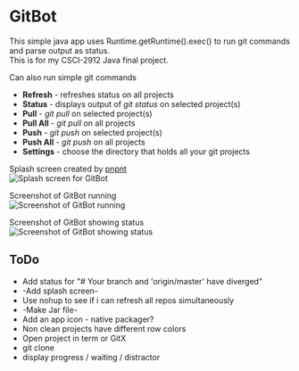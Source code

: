 # GitBot

This simple java app uses Runtime.getRuntime().exec() to run git commands and parse output as status.  
This is for my CSCI-2912 Java final project.

Can also run simple git commands

+ **Refresh** - refreshes status on all projects
+ **Status** - displays output of _git status_ on selected project(s)
+ **Pull** - _git pull_ on selected project(s)
+ **Pull All** - _git pull_ on all projects
+ **Push** - _git push_ on selected project(s)
+ **Push All** - _git push_ on all projects
+ **Settings** - choose the directory that holds all your git projects

Splash screen created by [pnpnt](http://pnpnt.com)  
![Splash screen for GitBot](http://remixtechnology.com/assets/2010/8/20/splash.png)

Screenshot of GitBot running  
![Screenshot of GitBot running](http://remixtechnology.com/assets/2010/8/20/Screen_shot_2010-08-20_at_12.25.08_AM.png)

Screenshot of GitBot showing status  
![Screenshot of GitBot showing status](http://remixtechnology.com/assets/2010/8/20/Screen_shot_2010-08-20_at_12.44.48_AM.png)


## ToDo  
+ Add status for "# Your branch and 'origin/master' have diverged"
+ -Add splash screen-
+ Use nohup to see if i can refresh all repos simultaneously
+ -Make Jar file-
+ Add an app icon - native packager?
+ Non clean projects have different row colors 
+ Open project in term or GitX
+ git clone
+ display progress / waiting / distractor